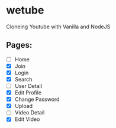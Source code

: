 # wetube

Cloneing Youtube with Vanilla and NodeJS

## Pages:

- [ ] Home
- [x] Join
- [x] Login
- [x] Search
- [ ] User Detail
- [X] Edit Profile
- [x] Change Password
- [X] Upload
- [ ] Video Detail
- [X] Edit Video
